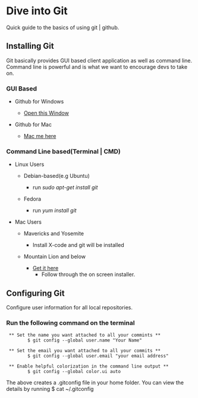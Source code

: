 # Dive into Git
Quick guide to the basics of using git | github. 

## Installing Git
Git basically provides GUI based client application as well as command line. 
Command line is powerful and is what we want to encourage devs to take on.

### GUI Based
* Github for Windows
	* [Open this Window](https://windows.github.com)

* Github for Mac
	* [Mac me here](https://mac.github.com)

### Command Line based(Terminal | CMD)

* Linux Users
	* Debian-based(e.g Ubuntu)
		* run *sudo apt-get install git*

	* Fedora
		* run *yum install git*

* Mac Users
	* Mavericks and Yosemite
		* Install X-code and git will be installed

	* Mountain Lion and below
		* [Get it here](http://git-scm.com/download/mac)
			* Follow through the on screen installer. 

## Configuring Git
Configure user information for all local repositories.
### Run the following command on the terminal
	 ** Set the name you want attached to all your commints **
			$ git config --global user.name "Your Name"

	 ** Set the email you want attached to all your commits **
			$ git config --global user.email "your email address"

	 ** Enable helpful colorization in the command line output **
			$ git config --global color.ui auto

The above creates a .gitconfig file in your home folder. You can view the details by running
			$ cat ~/.gitconfig




